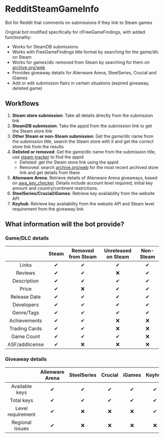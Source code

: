 # RedditSteamGameInfo
Bot for Reddit that comments on submissions if they link to Steam games

Original bot modified specifically for r/FreeGameFindings, with added functionality:
- Works for SteamDB submissions
- Works with FreeGameFindings title format by searching for the game/dlc on Steam
- Works for games/dlc removed from Steam by searching for them on [archive.org/web](https://archive.org/web)
- Provides giveaway details for Alienware Arena, SteelSeries, Crucial and iGames
- Add or edit submission flairs in certain situations (expired giveaway, delisted game)

## Workflows

1. **Steam store submission**: Take all details directly from the submission link
2. **SteamDB submission**: Take the appid from the submission link to get the Steam store link
3. **Other Steam or non-Steam submission**: Get the game/dlc name from the submission title, search the Steam store with it and get the correct store link from the results
4. **Delisted or removed**: Get the game/dlc name from the submission title, use [steam-tracker](https://steam-tracker.com/) to find the appid
    - Delisted: get the Steam store link using the appid
    - Removed: search [archive.org/web](https://archive.org/web) for the most recent archived store link and get details from there
5. **Alienware Arena**: Retrieve details of Alienware Arena giveaways, based on [awa_key_checker](https://github.com/Saulios/awa_key_checker). Details include account level required, initial key amount and country/continent restrictions.
6. **SteelSeries/Crucial/iGames**: Retrieve key availability from the website API
7. **Keyhub**: Retrieve key availability from the website API and Steam level requirement from the giveaway link

## What information will the bot provide?

### Game/DLC details
|                |   Steam  | Removed from Steam | Unreleased on Steam | Non-Steam |
|:--------------:|:--------:|:------------------:|:-------------------:|:---------:|
|      Links     | &#10004; |      &#10004;      |       &#10004;      |  &#10004; |
|     Reviews    | &#10004; |      &#10004;      |       &#10060;      |  &#10004; |
|   Description  | &#10004; |      &#10004;      |       &#10004;      |  &#10004; |
|      Price     | &#10004; |      &#10060;      |       &#10004;      |  &#10004; |
|  Release Date  | &#10004; |      &#10004;      |       &#10004;      |  &#10004; |
|   Developers   | &#10004; |      &#10004;      |       &#10004;      |  &#10004; |
|   Genre/Tags   | &#10004; |      &#10004;      |       &#10004;      |  &#10004; |
|  Achievements  | &#10004; |      &#10004;      |       &#10060;      |  &#10060; |
|  Trading Cards | &#10004; |      &#10004;      |       &#10060;      |  &#10060; |
|   Game Count   | &#10004; |      &#10004;      |       &#10004;      |  &#10060; |
| ASF/addlicense | &#10004; |      &#10060;      |       &#10060;      |  &#10060; |

### Giveaway details
|                   | Alienware Arena | SteelSeries |  Crucial |  iGames  |  Keyhub  |
|:-----------------:|:---------------:|:-----------:|:--------:|:--------:|:--------:|
|   Available keys  |     &#10004;    |   &#10004;  | &#10004; | &#10004; | &#10004; |
|     Total keys    |     &#10004;    |   &#10004;  | &#10004; | &#10004; | &#10004; |
| Level requirement |     &#10004;    |   &#10060;  | &#10060; | &#10060; | &#10004; |
|  Regional issues  |     &#10004;    |   &#10060;  | &#10060; | &#10060; | &#10060; |
